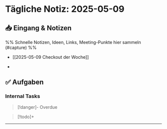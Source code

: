 # Tägliche Notiz: 2025-05-09

## 📥 Eingang & Notizen

%% Schnelle Notizen, Ideen, Links, Meeting-Punkte hier sammeln (#capture) %%

- [[2025-05-09 Checkout der Woche]]
*

## ✅ Aufgaben

### Internal Tasks

> [!danger]- Overdue
>

> [!todo]+
>

---
